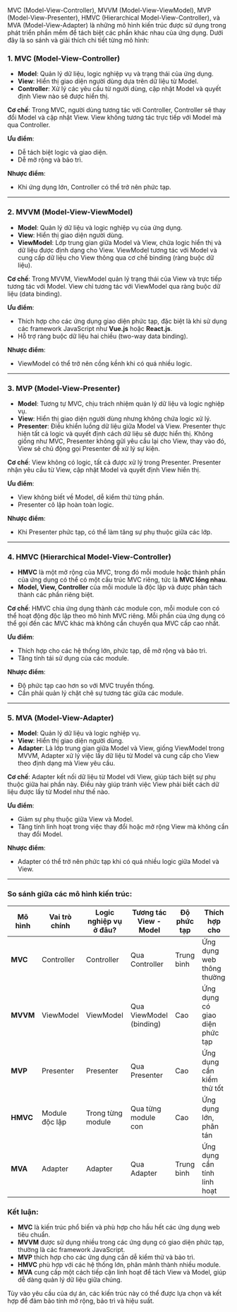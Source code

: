 MVC (Model-View-Controller), MVVM (Model-View-ViewModel), MVP (Model-View-Presenter), HMVC (Hierarchical Model-View-Controller), và MVA (Model-View-Adapter) là những mô hình kiến trúc được sử dụng trong phát triển phần mềm để tách biệt các phần khác nhau của ứng dụng. Dưới đây là so sánh và giải thích chi tiết từng mô hình:

### 1. **MVC (Model-View-Controller)**
- **Model**: Quản lý dữ liệu, logic nghiệp vụ và trạng thái của ứng dụng.
- **View**: Hiển thị giao diện người dùng dựa trên dữ liệu từ Model.
- **Controller**: Xử lý các yêu cầu từ người dùng, cập nhật Model và quyết định View nào sẽ được hiển thị.

**Cơ chế**: Trong MVC, người dùng tương tác với Controller, Controller sẽ thay đổi Model và cập nhật View. View không tương tác trực tiếp với Model mà qua Controller.

**Ưu điểm**:
- Dễ tách biệt logic và giao diện.
- Dễ mở rộng và bảo trì.

**Nhược điểm**:
- Khi ứng dụng lớn, Controller có thể trở nên phức tạp.

---

### 2. **MVVM (Model-View-ViewModel)**
- **Model**: Quản lý dữ liệu và logic nghiệp vụ của ứng dụng.
- **View**: Hiển thị giao diện người dùng.
- **ViewModel**: Lớp trung gian giữa Model và View, chứa logic hiển thị và dữ liệu được định dạng cho View. ViewModel tương tác với Model và cung cấp dữ liệu cho View thông qua cơ chế binding (ràng buộc dữ liệu).

**Cơ chế**: Trong MVVM, ViewModel quản lý trạng thái của View và trực tiếp tương tác với Model. View chỉ tương tác với ViewModel qua ràng buộc dữ liệu (data binding).

**Ưu điểm**:
- Thích hợp cho các ứng dụng giao diện phức tạp, đặc biệt là khi sử dụng các framework JavaScript như **Vue.js** hoặc **React.js**.
- Hỗ trợ ràng buộc dữ liệu hai chiều (two-way data binding).

**Nhược điểm**:
- ViewModel có thể trở nên cồng kềnh khi có quá nhiều logic.

---

### 3. **MVP (Model-View-Presenter)**
- **Model**: Tương tự MVC, chịu trách nhiệm quản lý dữ liệu và logic nghiệp vụ.
- **View**: Hiển thị giao diện người dùng nhưng không chứa logic xử lý.
- **Presenter**: Điều khiển luồng dữ liệu giữa Model và View. Presenter thực hiện tất cả logic và quyết định cách dữ liệu sẽ được hiển thị. Không giống như MVC, Presenter không gửi yêu cầu lại cho View, thay vào đó, View sẽ chủ động gọi Presenter để xử lý sự kiện.

**Cơ chế**: View không có logic, tất cả được xử lý trong Presenter. Presenter nhận yêu cầu từ View, cập nhật Model và quyết định View hiển thị.

**Ưu điểm**:
- View không biết về Model, dễ kiểm thử từng phần.
- Presenter cô lập hoàn toàn logic.

**Nhược điểm**:
- Khi Presenter phức tạp, có thể làm tăng sự phụ thuộc giữa các lớp.

---

### 4. **HMVC (Hierarchical Model-View-Controller)**
- **HMVC** là một mở rộng của MVC, trong đó mỗi module hoặc thành phần của ứng dụng có thể có một cấu trúc MVC riêng, tức là **MVC lồng nhau**.
- **Model, View, Controller** của mỗi module là độc lập và được phân tách thành các phần riêng biệt. 

**Cơ chế**: HMVC chia ứng dụng thành các module con, mỗi module con có thể hoạt động độc lập theo mô hình MVC riêng. Mỗi phần của ứng dụng có thể gọi đến các MVC khác mà không cần chuyển qua MVC cấp cao nhất.

**Ưu điểm**:
- Thích hợp cho các hệ thống lớn, phức tạp, dễ mở rộng và bảo trì.
- Tăng tính tái sử dụng của các module.

**Nhược điểm**:
- Độ phức tạp cao hơn so với MVC truyền thống.
- Cần phải quản lý chặt chẽ sự tương tác giữa các module.

---

### 5. **MVA (Model-View-Adapter)**
- **Model**: Quản lý dữ liệu và logic nghiệp vụ.
- **View**: Hiển thị giao diện người dùng.
- **Adapter**: Là lớp trung gian giữa Model và View, giống ViewModel trong MVVM, Adapter xử lý việc lấy dữ liệu từ Model và cung cấp cho View theo định dạng mà View yêu cầu.

**Cơ chế**: Adapter kết nối dữ liệu từ Model với View, giúp tách biệt sự phụ thuộc giữa hai phần này. Điều này giúp tránh việc View phải biết cách dữ liệu được lấy từ Model như thế nào.

**Ưu điểm**:
- Giảm sự phụ thuộc giữa View và Model.
- Tăng tính linh hoạt trong việc thay đổi hoặc mở rộng View mà không cần thay đổi Model.

**Nhược điểm**:
- Adapter có thể trở nên phức tạp khi có quá nhiều logic giữa Model và View.

---

### So sánh giữa các mô hình kiến trúc:

| Mô hình      | Vai trò chính | Logic nghiệp vụ ở đâu? | Tương tác View - Model  | Độ phức tạp | Thích hợp cho |
|--------------|----------------|------------------------|-------------------------|-------------|------------------------|
| **MVC**      | Controller      | Controller              | Qua Controller           | Trung bình  | Ứng dụng web thông thường |
| **MVVM**     | ViewModel       | ViewModel               | Qua ViewModel (binding)  | Cao         | Ứng dụng có giao diện phức tạp |
| **MVP**      | Presenter       | Presenter               | Qua Presenter            | Cao         | Ứng dụng cần kiểm thử tốt |
| **HMVC**     | Module độc lập  | Trong từng module       | Qua từng module con      | Cao         | Ứng dụng lớn, phân tán |
| **MVA**      | Adapter         | Adapter                 | Qua Adapter              | Trung bình  | Ứng dụng cần tính linh hoạt |

### Kết luận:
- **MVC** là kiến trúc phổ biến và phù hợp cho hầu hết các ứng dụng web tiêu chuẩn.
- **MVVM** được sử dụng nhiều trong các ứng dụng có giao diện phức tạp, thường là các framework JavaScript.
- **MVP** thích hợp cho các ứng dụng cần dễ kiểm thử và bảo trì.
- **HMVC** phù hợp với các hệ thống lớn, phân mảnh thành nhiều module.
- **MVA** cung cấp một cách tiếp cận linh hoạt để tách View và Model, giúp dễ dàng quản lý dữ liệu giữa chúng.

Tùy vào yêu cầu của dự án, các kiến trúc này có thể được lựa chọn và kết hợp để đảm bảo tính mở rộng, bảo trì và hiệu suất.
